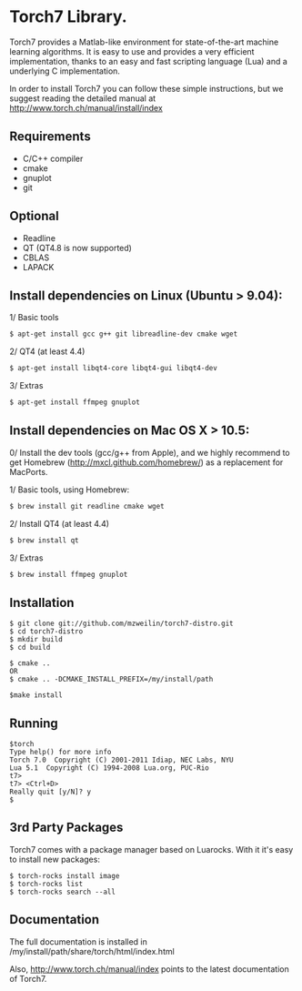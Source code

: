 Torch7 Library.
===============

Torch7 provides a Matlab-like environment for state-of-the-art machine
learning algorithms. It is easy to use and provides a very efficient
implementation, thanks to an easy and fast scripting language (Lua) and a
underlying C implementation.

In order to install Torch7 you can follow these simple instructions, but 
we suggest reading the detailed manual at http://www.torch.ch/manual/install/index

Requirements
------------

* C/C++ compiler
* cmake
* gnuplot
* git

Optional
--------

* Readline
* QT (QT4.8 is now supported)
* CBLAS
* LAPACK

## Install dependencies on Linux (Ubuntu > 9.04):

1/ Basic tools

``` sh
$ apt-get install gcc g++ git libreadline-dev cmake wget
```

2/ QT4 (at least 4.4)

``` sh
$ apt-get install libqt4-core libqt4-gui libqt4-dev
```

3/ Extras

``` sh
$ apt-get install ffmpeg gnuplot
```

## Install dependencies on Mac OS X > 10.5:

0/ Install the dev tools (gcc/g++ from Apple),
   and we highly recommend to get Homebrew
   (http://mxcl.github.com/homebrew/) as a replacement
   for MacPorts.

1/ Basic tools, using Homebrew:

``` sh
$ brew install git readline cmake wget
```

2/ Install QT4 (at least 4.4)

``` sh
$ brew install qt
```

3/ Extras

``` sh
$ brew install ffmpeg gnuplot
```

Installation
------------

    $ git clone git://github.com/mzweilin/torch7-distro.git
    $ cd torch7-distro
    $ mkdir build
    $ cd build

    $ cmake .. 
    OR
    $ cmake .. -DCMAKE_INSTALL_PREFIX=/my/install/path

    $make install

Running
-------

    $torch
    Type help() for more info
    Torch 7.0  Copyright (C) 2001-2011 Idiap, NEC Labs, NYU
    Lua 5.1  Copyright (C) 1994-2008 Lua.org, PUC-Rio
    t7> 
    t7> <Ctrl+D>
    Really quit [y/N]? y
    $ 


3rd Party Packages
------------------

Torch7 comes with a package manager based on Luarocks. With it it's easy to 
install new packages:

    $ torch-rocks install image
    $ torch-rocks list
    $ torch-rocks search --all

Documentation
-------------

The full documentation is installed in /my/install/path/share/torch/html/index.html

Also, http://www.torch.ch/manual/index points to the latest documentation of Torch7.
